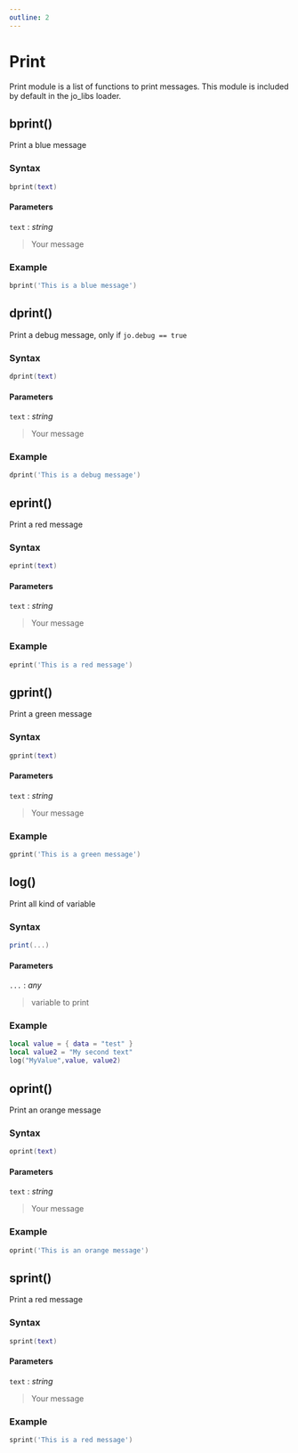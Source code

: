 ```yaml
---
outline: 2
---
```

# Print

Print module is a list of functions to print messages. This module is included by default in the jo_libs loader.

## bprint()
Print a blue message
### Syntax
```lua
bprint(text)

```
#### Parameters
`text` : *string*
> Your message
  
### Example
```lua
bprint('This is a blue message')

```

## dprint()
Print a debug message, only if `jo.debug == true`
### Syntax
```lua
dprint(text)

```
#### Parameters
`text` : *string*
> Your message
  
### Example
```lua
dprint('This is a debug message')

```

## eprint()
Print a red message
### Syntax
```lua
eprint(text)

```
#### Parameters
`text` : *string*
> Your message
  
### Example
```lua
eprint('This is a red message')

```

## gprint()
Print a green message
### Syntax
```lua
gprint(text)

```
#### Parameters
`text` : *string*
> Your message
  
### Example
```lua
gprint('This is a green message')

```

## log()
Print all kind of variable
### Syntax
```lua
print(...)
```
#### Parameters
`...` : *any*
> variable to print
  
### Example
```lua
local value = { data = "test" }
local value2 = "My second text"
log("MyValue",value, value2)
```

## oprint()
Print an orange message
### Syntax
```lua
oprint(text)

```
#### Parameters
`text` : *string*
> Your message
  
### Example
```lua
oprint('This is an orange message')

```

## sprint()
Print a red message
### Syntax
```lua
sprint(text)

```
#### Parameters
`text` : *string*
> Your message
  
### Example
```lua
sprint('This is a red message')

```
